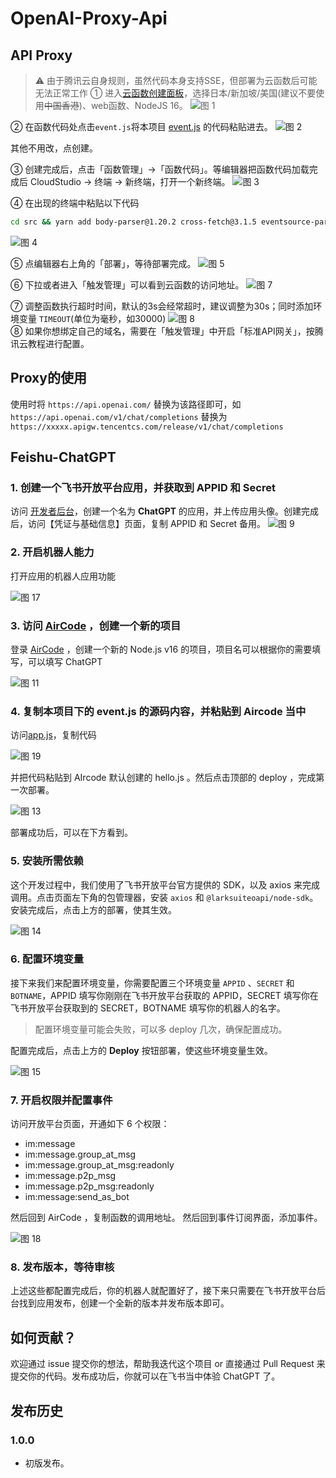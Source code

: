 # OpenAI-Proxy-Api

## API Proxy

> ⚠️ 由于腾讯云自身规则，虽然代码本身支持SSE，但部署为云函数后可能无法正常工作
① 进入[云函数创建面板](https://console.cloud.tencent.com/scf/list-create?rid=5&ns=default&createType=empty)，选择日本/新加坡/美国(建议不要使用~~中国香港~~)、web函数、NodeJS 16。
![图 1](images/37604bf9e2e3a6c2d9bfb7295cc934f6fb2db4fae61422ac79096ef7f76f041f.png)  

② 在函数代码处点击`event.js`将本项目 [event.js](/event.js) 的代码粘贴进去。
![图 2](images/edbcec227ca630733bcf444593e4d191247ece4f56ae41553976a044fe5e0d75.png)  

其他不用改，点创建。

③ 创建完成后，点击「函数管理」→「函数代码」。等编辑器把函数代码加载完成后 CloudStudio → 终端 → 新终端，打开一个新终端。
![图 3](images/44ca1b937d365fe2923b7ee38a400e6d5ebf31f2b60b5fb1191188cd69e24f76.png)  

④ 在出现的终端中粘贴以下代码 

```bash
cd src && yarn add body-parser@1.20.2 cross-fetch@3.1.5 eventsource-parser@0.1.0 express@4.18.2 multer@1.4.5-lts.1 tencentcloud-sdk-nodejs@4.0.567 cors@2.8.5
```
![图 4](images/4e2d2ebbbfc956ef79e436d5d4ef91a6c8a204fad1bed0d545e534694270bb82.png)  

⑤ 点编辑器右上角的「部署」，等待部署完成。
![图 5](images/eb9c6c0921d9114542c21b88e58f75474af88b82c062d74c5a52bbe12c55c298.png)  

⑥ 下拉或者进入「触发管理」可以看到云函数的访问地址。
![图 7](images/d32f488da1869b30a2020687e8307a86d102b832dea3b7334ce94f57f5d7b692.png)  

⑦ 调整函数执行超时时间，默认的3s会经常超时，建议调整为30s；同时添加环境变量 `TIMEOUT`(单位为毫秒，如30000)
![图 8](images/2b12775ec3def000a1cb89cedbc49395cc4fe5e1b702125959d3de8937557a27.png)  
⑧ 如果你想绑定自己的域名，需要在「触发管理」中开启「标准API网关」，按腾讯云教程进行配置。
## Proxy的使用

使用时将 `https://api.openai.com/` 替换为该路径即可，如 `https://api.openai.com/v1/chat/completions` 替换为 `https://xxxxx.apigw.tencentcs.com/release/v1/chat/completions`

## Feishu-ChatGPT
### 1. 创建一个飞书开放平台应用，并获取到 APPID 和 Secret

访问 [开发者后台](https://open.feishu.cn/app?lang=zh-CN)，创建一个名为 **ChatGPT** 的应用，并上传应用头像。创建完成后，访问【凭证与基础信息】页面，复制 APPID 和 Secret 备用。
![图 9](images/667159c3535567448fef2b911affe8dc67b7cbcfb8785149778cbae0891fe11b.png)  

### 2. 开启机器人能力

打开应用的机器人应用功能

<!-- ![图 10](images/7909aa88d14aaefe5ce12950f9393e1c994e4159b3974587c4b107d4aaa7b2ff.png)   -->
![图 17](images/0dd10adfff33b2a3b284462731ca4ffea8c73280782d82555babde363bec86aa.png)  


### 3. 访问 [AirCode](https://aircode.io/dashboard) ，创建一个新的项目

登录 [AirCode](https://aircode.io/dashboard) ，创建一个新的 Node.js v16 的项目，项目名可以根据你的需要填写，可以填写 ChatGPT

![图 11](images/664662d5922f9a502a5bf017b3724fa1a72293910998634f94fd3fcc6673f68a.png)  

### 4. 复制本项目下的 event.js 的源码内容，并粘贴到 Aircode 当中

访问[app.js](/app.js)，复制代码

<!-- ![图 12](images/78cfa3b753c75117440182765d2f4cb9a33be98c59bcb30081424b9a008b36f8.png)   -->
![图 19](images/9da3517fffb88a4d8d8ff7add6cb602c9dcff054c191bb9754353bd18819e86b.png)  




并把代码粘贴到 AIrcode 默认创建的 hello.js 。然后点击顶部的 deploy ，完成第一次部署。

![图 13](images/9533ee53ff63c1c43f34d8919d3fac7496057e0af03bd41b0040c6685c05d201.png)  


部署成功后，可以在下方看到。

### 5. 安装所需依赖

这个开发过程中，我们使用了飞书开放平台官方提供的 SDK，以及 axios 来完成调用。点击页面左下角的包管理器，安装 `axios` 和 `@larksuiteoapi/node-sdk`。安装完成后，点击上方的部署，使其生效。

![图 14](images/fe095476d8e22c550c99c45af5b343aebdcb008afb2faeea4187339ab3c0b01f.png)  



### 6. 配置环境变量

接下来我们来配置环境变量，你需要配置三个环境变量 `APPID` 、`SECRET` 和 `BOTNAME`，APPID 填写你刚刚在飞书开放平台获取的 APPID，SECRET 填写你在飞书开放平台获取到的 SECRET，BOTNAME 填写你的机器人的名字。

> 配置环境变量可能会失败，可以多 deploy 几次，确保配置成功。

配置完成后，点击上方的 **Deploy** 按钮部署，使这些环境变量生效。

![图 15](images/832c74662b60bb56826763616c98ef4478f270089ccad8a9577fe010af33372f.png)  


### 7. 开启权限并配置事件

访问开放平台页面，开通如下 6 个权限：

- im:message
- im:message.group_at_msg
- im:message.group_at_msg:readonly
- im:message.p2p_msg
- im:message.p2p_msg:readonly
- im:message:send_as_bot

然后回到 AirCode ，复制函数的调用地址。
然后回到事件订阅界面，添加事件。

<!-- ![图 16](images/2e44a4f3e6a53dbce106d75139c6f125e653b8c770c9d738937644d210b38c41.png)   -->
![图 18](images/ae1d98dfcb6fe4a3eaf7ffa397a9797b20b020476d97b1bdd6c76bf730c358a2.png)  


### 8. 发布版本，等待审核

上述这些都配置完成后，你的机器人就配置好了，接下来只需要在飞书开放平台后台找到应用发布，创建一个全新的版本并发布版本即可。

## 如何贡献？

欢迎通过 issue 提交你的想法，帮助我迭代这个项目 or 直接通过 Pull Request 来提交你的代码。发布成功后，你就可以在飞书当中体验 ChatGPT 了。


## 发布历史

### 1.0.0

- 初版发布。